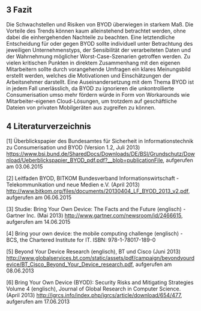 ## 3	Fazit
Die Schwachstellen und Risiken von BYOD überwiegen in starkem Maß. Die Vorteile des Trends können kaum alleinstehend betrachtet werden, ohne dabei die einhergehenden Nachteile zu beachten. Eine letztendliche Entscheidung für oder gegen BYOD sollte individuell unter Betrachtung des jeweiligen Unternehmenstyps, der Sensibilität der verarbeiteten Daten und der Wahrnehmung möglicher Worst-Case-Szenarien getroffen werden. Zu vielen kritischen Punkten in direktem Zusammenhang mit den eigenen Mitarbeitern sollte durch vorangehende Umfragen ein klares Meinungsbild erstellt werden, welches die Motivationen und Einschätzungen der Arbeitsnehmer darstellt. Eine Auseinandersetzung mit dem Thema BYOD ist in jedem Fall unerlässlich, da BYOD zu ignorieren die unkontrollierte Consumerisation umso mehr fördern würde in Form von Workarounds wie Mitarbeiter-eigenen Cloud-Lösungen, um trotzdem auf geschäftliche Dateien von privaten Mobilgeräten aus zugreifen zu können.

## 4	Literaturverzeichnis 
[1]	Überblickspapier des Bundesamtes für Sicherheit in Informationstechnik zu Consumerisation und BYOD (Version 1.2, Juli 2013) https://www.bsi.bund.de/SharedDocs/Downloads/DE/BSI/Grundschutz/Download/Ueberblickspapier_BYOD_pdf.pdf?__blob=publicationFile, 
aufgerufen am 03.06.2015

[2]	Leitfaden BYOD, BITKOM Bundesverband Informationswirtschaft - Telekommunikation und neue Medien e.V. (April 2013) http://www.bitkom.org/files/documents/20130404_LF_BYOD_2013_v2.pdf, aufgerufen am 06.06.2015

[3]	Studie: Bring Your Own Device: The Facts and the Future (englisch) - Gartner Inc. (Mai 2013)
http://www.gartner.com/newsroom/id/2466615, aufgerufen am 14.06.2015

[4]	Bring your own device: the mobile computing challenge (englisch) - BCS, the Chartered Institute for IT. ISBN: 978-1-78017-189-0

[5]	 Beyond Your Device Research (englisch), BT und Cisco (Juni 2013)
http://www.globalservices.bt.com/static/assets/pdf/campaign/beyondyourdevice/BT_Cisco_Beyond_Your_Device_research.pdf, aufgerufen am 08.06.2013

[6]	Bring Your Own Device (BYOD): Security Risks and Mitigating Strategies Volume 4 (englisch), Journal of Global Research in Computer Science. (April 2013)
http://jgrcs.info/index.php/jgrcs/article/download/654/477, aufgerufen am 17.06.2013